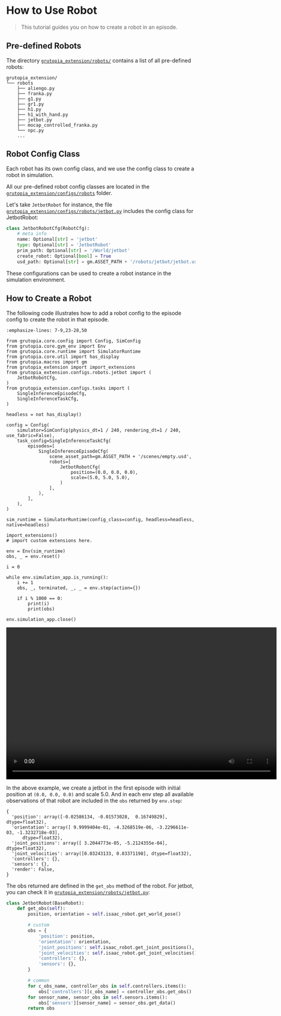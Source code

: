 # How to Use Robot

> This tutorial guides you on how to create a robot in an episode.

## Pre-defined Robots

The directory [`grutopia_extension/robots/`](https://github.com/OpenRobotLab/GRUtopia/tree/main/grutopia_extension/robots) contains a list of all pre-defined robots:

```
grutopia_extension/
└── robots
    ├── aliengo.py
    ├── franka.py
    ├── g1.py
    ├── gr1.py
    ├── h1.py
    ├── h1_with_hand.py
    ├── jetbot.py
    ├── mocap_controlled_franka.py
    └── npc.py
    ...
```

## Robot Config Class

Each robot has its own config class, and we use the config class to create a robot in simulation.

All our pre-defined robot config classes are located in the [`grutopia_extension/configs/robots`](https://github.com/OpenRobotLab/GRUtopia/tree/main/grutopia_extension/configs/robots) folder.

Let's take `JetbotRobot` for instance, the file [`grutopia_extension/configs/robots/jetbot.py`](https://github.com/OpenRobotLab/GRUtopia/blob/main/grutopia_extension/robots/jetbot.py) includes the config class for JetbotRobot:

```python
class JetbotRobotCfg(RobotCfg):
    # meta info
    name: Optional[str] = 'jetbot'
    type: Optional[str] = 'JetbotRobot'
    prim_path: Optional[str] = '/World/jetbot'
    create_robot: Optional[bool] = True
    usd_path: Optional[str] = gm.ASSET_PATH + '/robots/jetbot/jetbot.usd'
```

These configurations can be used to create a robot instance in the simulation environment.

## How to Create a Robot

The following code illustrates how to add a robot config to the episode config to create the robot in that episode.

```{code-block} python
:emphasize-lines: 7-9,23-28,50

from grutopia.core.config import Config, SimConfig
from grutopia.core.gym_env import Env
from grutopia.core.runtime import SimulatorRuntime
from grutopia.core.util import has_display
from grutopia.macros import gm
from grutopia_extension import import_extensions
from grutopia_extension.configs.robots.jetbot import (
    JetbotRobotCfg,
)
from grutopia_extension.configs.tasks import (
    SingleInferenceEpisodeCfg,
    SingleInferenceTaskCfg,
)

headless = not has_display()

config = Config(
    simulator=SimConfig(physics_dt=1 / 240, rendering_dt=1 / 240, use_fabric=False),
    task_config=SingleInferenceTaskCfg(
        episodes=[
            SingleInferenceEpisodeCfg(
                scene_asset_path=gm.ASSET_PATH + '/scenes/empty.usd',
                robots=[
                    JetbotRobotCfg(
                        position=(0.0, 0.0, 0.0),
                        scale=(5.0, 5.0, 5.0),
                    )
                ],
            ),
        ],
    ),
)

sim_runtime = SimulatorRuntime(config_class=config, headless=headless, native=headless)

import_extensions()
# import custom extensions here.

env = Env(sim_runtime)
obs, _ = env.reset()

i = 0

while env.simulation_app.is_running():
    i += 1
    obs, _, terminated, _, _ = env.step(action={})

    if i % 1000 == 0:
        print(i)
        print(obs)

env.simulation_app.close()
```

<video width="720" height="405" controls>
    <source src="../../_static/video/tutorial_use_robot.webm" type="video/webm">
</video>

In the above example, we create a jetbot in the first episode with initial position at `(0.0, 0.0, 0.0)` and scale 5.0. And in each env step all available observations of that robot are included in the `obs` returned by `env.step`:

```
{
  'position': array([-0.02586134, -0.01573028,  0.16749829], dtype=float32),
  'orientation': array([ 9.9999404e-01, -4.3268519e-06, -3.2296611e-03, -1.3232718e-03],
      dtype=float32),
  'joint_positions': array([ 3.2044773e-05, -5.2124355e-04], dtype=float32),
  'joint_velocities': array([0.03243133, 0.03371198], dtype=float32),
  'controllers': {},
  'sensors': {},
  'render': False,
}
```

The obs returned are defined in the `get_obs` method of the robot. For jetbot, you can check it in [`grutopia_extension/robots/jetbot.py`](https://github.com/OpenRobotLab/GRUtopia/blob/main/grutopia_extension/robots/jetbot.py):

```python
class JetbotRobot(BaseRobot):
    def get_obs(self):
        position, orientation = self.isaac_robot.get_world_pose()

        # custom
        obs = {
            'position': position,
            'orientation': orientation,
            'joint_positions': self.isaac_robot.get_joint_positions(),
            'joint_velocities': self.isaac_robot.get_joint_velocities(),
            'controllers': {},
            'sensors': {},
        }

        # common
        for c_obs_name, controller_obs in self.controllers.items():
            obs['controllers'][c_obs_name] = controller_obs.get_obs()
        for sensor_name, sensor_obs in self.sensors.items():
            obs['sensors'][sensor_name] = sensor_obs.get_data()
        return obs
```
